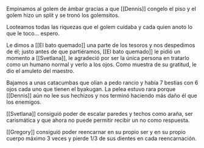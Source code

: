 Empinamos al golem de ámbar gracias a que [[Dennis]] congelo el piso y el golem hizo un split y se tronó los golemsitos.

Looteamos todas las riquezas que el golem cuidaba y cada quien anoto lo que le toco... espero.

Le dimos a [[El bato quemado]] una parte de los tesoros y nos despedimos de él; justo antes de que partiéramos, [[El bato quemado]] le pidió un momento a [[Svetlana]], le agradeció por ser la única persona en tratarlo como un humano normal y verlo a los ojos.
Como muestra de su gratitud, le dio el amuleto del maestro.

Bajamos a unas catacumbas que olían a pedo rancio y había 7 bestias con 6 ojos cada uno que tienen el byakugan.
La pelea estuvo rara porque [[Dennis]] aún no lee sus hechizos y nos terminó haciendo más daño él que los enemigos.

[[Svetlana]] consiguió poder de escalar paredes y techos como araña, ser carismática y que ahora no puede permitir recibir un no como respuesta.

[[Gregory]] consiguió poder reencarnar en su propio ser y en su propio cuerpo máximo 3 veces y pierde 1/3 de sus dientes en cada reencarnación.